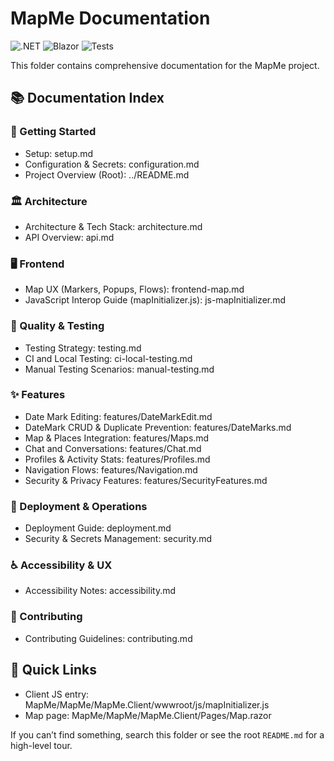 # MapMe Documentation

![.NET](https://img.shields.io/badge/.NET-10-blue) ![Blazor](https://img.shields.io/badge/Blazor-WASM%20%2B%20Interactive%20SSR-purple) ![Tests](https://img.shields.io/badge/Tests-Unit%20%2F%20Integration-green)

This folder contains comprehensive documentation for the MapMe project.

## 📚 Documentation Index

### 🔰 Getting Started
- Setup: setup.md
- Configuration & Secrets: configuration.md
- Project Overview (Root): ../README.md

### 🏛 Architecture
- Architecture & Tech Stack: architecture.md
- API Overview: api.md

### 🖥 Frontend
- Map UX (Markers, Popups, Flows): frontend-map.md
- JavaScript Interop Guide (mapInitializer.js): js-mapInitializer.md

### 🧪 Quality & Testing
- Testing Strategy: testing.md
- CI and Local Testing: ci-local-testing.md
- Manual Testing Scenarios: manual-testing.md

### ✨ Features
- Date Mark Editing: features/DateMarkEdit.md
- DateMark CRUD & Duplicate Prevention: features/DateMarks.md
- Map & Places Integration: features/Maps.md
- Chat and Conversations: features/Chat.md
- Profiles & Activity Stats: features/Profiles.md
- Navigation Flows: features/Navigation.md
- Security & Privacy Features: features/SecurityFeatures.md

### 🚀 Deployment & Operations
- Deployment Guide: deployment.md
- Security & Secrets Management: security.md

### ♿ Accessibility & UX
- Accessibility Notes: accessibility.md

### 🤝 Contributing
- Contributing Guidelines: contributing.md

## 🔗 Quick Links
- Client JS entry: MapMe/MapMe/MapMe.Client/wwwroot/js/mapInitializer.js
- Map page: MapMe/MapMe/MapMe.Client/Pages/Map.razor

If you can’t find something, search this folder or see the root `README.md` for a high-level tour.
